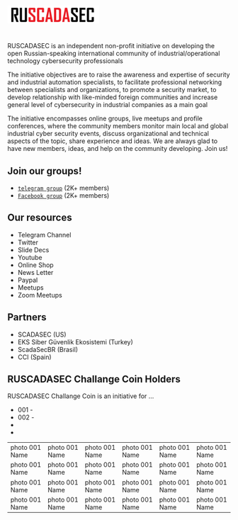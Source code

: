 <p align="left">
  <img height="40" src="ruscadasec_only_text_github.jpg">
</p>

#
RUSCADASEC is an independent non-profit initiative on developing the open Russian-speaking international community of industrial/operational technology cybersecurity professionals

The initiative objectives are to raise the awareness and expertise of security and industrial automation specialists, to facilitate professional networking between specialists and organizations, to promote a security market, to develop relationship with like-minded foreign communities and increase general level of cybersecurity in industrial companies as a main goal

The initiative encompasses online groups, live meetups and profile conferences, where the community members monitor main local and global industrial cyber security events, discuss organizational and technical aspects of the topic, share experience and ideas. We are always glad to have new members, ideas, and help on the community developing. Join us!

## Join our groups!

* [`telegram group`](https://t.me/RUSCADASEC) (2K+ members)
* [`Facebook group`](https://www.facebook.com/groups/RUSCADASEC.ORG) (2K+ members)

## Our resources

* Telegram Channel
* Twitter
* Slide Decs
* Youtube 
* Online Shop
* News Letter
* Paypal 
* Meetups
* Zoom Meetups


## Partners

* SCADASEC (US)
* EKS Siber Güvenlik Ekosistemi (Turkey)
* ScadaSecBR (Brasil)
* CCI (Spain)

## RUSCADASEC Challange Coin Holders 
RUSCADASEC Challange Coin is an initiative for ...

* 001 - 
* 002 -
*
*

|||||||
| --- | --- | --- | --- | --- | --- |
| photo 001 Name | photo 001 Name | photo 001 Name | photo 001 Name | photo 001 Name | photo 001 Name |
| photo 001 Name | photo 001 Name | photo 001 Name | photo 001 Name | photo 001 Name | photo 001 Name |
| photo 001 Name | photo 001 Name | photo 001 Name | photo 001 Name | photo 001 Name | photo 001 Name |
| photo 001 Name | photo 001 Name | photo 001 Name | photo 001 Name | photo 001 Name | photo 001 Name |


